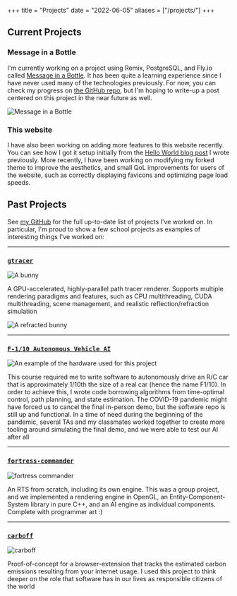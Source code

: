 +++
title = "Projects"
date = "2022-06-05"
aliases = ["/projects/"]
+++

## Current Projects

### Message in a Bottle

I'm currently working on a project using Remix, PostgreSQL, and Fly.io called [Message in a Bottle](https://message-in-a-bottle.fly.dev/). It has been quite a learning experience since I have never used many of the technologies previously. For now, you can check my progress on [the GitHub repo](https://github.com/austinatchley/message-in-a-bottle), but I'm hoping to write-up a post centered on this project in the near future as well.

![Message in a Bottle](/images/message_in_a_bottle.png "Message in a Bottle")

### This website

I have also been working on adding more features to this website recently. You can see how I got it setup initially from the [Hello World blog post](/posts/2022/10/hello-world) I wrote previously. More recently, I have been working on modifying my forked theme to improve the aesthetics, and small QoL improvements for users of the website, such as correctly displaying favicons and optimizing page load speeds.

## Past Projects

See [my GitHub](https://github.com/austinatchley) for the full up-to-date list of projects I've worked on. In particular, I'm proud to show a few school projects as examples of interesting things I've worked on:

---

### [`gtracer`](https://github.com/loganzartman/gtracer)

![A bunny](/images/bunny.png "A bunny")

A GPU-accelerated, highly-parallel path tracer renderer. Supports multiple rendering paradigms and features, such as CPU multithreading, CUDA multithreading, scene management, and realistic reflection/refraction simulation

![A refracted bunny](/images/refraction_bunny.png "A bunny made with material that has refractive properties")

---

### [`F-1/10 Autonomous Vehicle AI`](https://github.com/austinatchley/F1-10-Autonomous-Driving)

![An example of the hardware used for this project](/images/f1-10_cars.png "An example of the hardware used for this project")

This course required me to write software to autonomously drive an R/C car that is approximately 1/10th the size of a real car (hence the name F1/10). In order to achieve this, I wrote code borrowing algorithms from time-optimal control, path planning, and state estimation. The COVID-19 pandemic might have forced us to cancel the final in-person demo, but the software repo is still up and functional. In a time of need during the beginning of the pandemic, several TAs and my classmates worked together to create more tooling around simulating the final demo, and we were able to test our AI after all

---

### [`fortress-commander`](https://github.com/kasrasadeghi/fortress-commander)

![fortress commander](/images/fortress_commander.png "fortress commander")

An RTS from scratch, including its own engine. This was a group project, and we implemented a rendering engine in OpenGL, an Entity-Component-System library in pure C++, and an AI engine as individual components. Complete with programmer art :)

---

### [`carboff`](https://github.com/loganzartman/carboff)

![carboff](/images/carboff.png "carboff")

Proof-of-concept for a browser-extension that tracks the estimated carbon emissions resulting from your internet usage. I used this project to think deeper on the role that software has in our lives as responsible citizens of the world